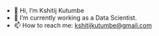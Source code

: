 - 👋 Hi, I’m Kshitij Kutumbe
- 🌱 I’m currently working as a Data Scientist.
- 📫 How to reach me: kshitijkutumbe@gmail.com

<!---
kshitijkutumbe/kshitijkutumbe is a ✨ special ✨ repository because its `README.md` (this file) appears on your GitHub profile.
You can click the Preview link to take a look at your changes.
--->
